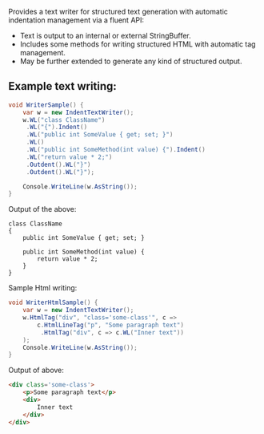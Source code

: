 Provides a text writer for structured text generation with automatic indentation management via a fluent API:
- Text is output to an internal or external StringBuffer.
- Includes some methods for writing structured HTML with automatic tag management.
- May be further extended to generate any kind of structured output.



## Example text writing:
```csharp
void WriterSample() {
    var w = new IndentTextWriter();
    w.WL("class ClassName")
     .WL("{").Indent()
     .WL("public int SomeValue { get; set; }")
     .WL()
     .WL("public int SomeMethod(int value) {").Indent()
     .WL("return value * 2;")
     .Outdent().WL("}")
     .Outdent().WL("}");

    Console.WriteLine(w.AsString());
}
```
Output of the above:
```con
class ClassName
{
    public int SomeValue { get; set; }

    public int SomeMethod(int value) {
        return value * 2;
    }
}
```
Sample Html writing:
```csharp
void WriterHtmlSample() {
    var w = new IndentTextWriter();
    w.HtmlTag("div", "class='some-class'", c =>
        c.HtmlLineTag("p", "Some paragraph text")
         .HtmlTag("div", c => c.WL("Inner text"))
    );
    Console.WriteLine(w.AsString());
}
```
Output of above:
```html
<div class='some-class'>
    <p>Some paragraph text</p>
    <div>
        Inner text
    </div>
</div>
```